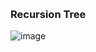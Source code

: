 ​
### Recursion Tree
![image](https://user-images.githubusercontent.com/67517768/179147414-15b43322-ff23-49c0-a2c5-57583781b37d.png)
